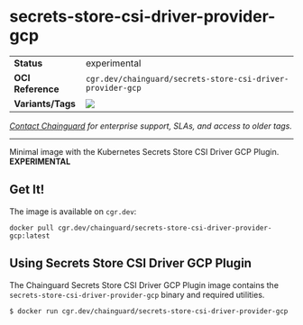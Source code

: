<!--monopod:start-->
# secrets-store-csi-driver-provider-gcp
| | |
| - | - |
| **Status** | experimental |
| **OCI Reference** | `cgr.dev/chainguard/secrets-store-csi-driver-provider-gcp` |
| **Variants/Tags** | ![](https://storage.googleapis.com/chainguard-images-build-outputs/summary/secrets-store-csi-driver-provider-gcp.svg) |

*[Contact Chainguard](https://www.chainguard.dev/chainguard-images) for enterprise support, SLAs, and access to older tags.*

---
<!--monopod:end-->

Minimal image with the Kubernetes Secrets Store CSI Driver GCP Plugin. **EXPERIMENTAL**

## Get It!

The image is available on `cgr.dev`:

```
docker pull cgr.dev/chainguard/secrets-store-csi-driver-provider-gcp:latest
```

## Using Secrets Store CSI Driver GCP Plugin

The Chainguard Secrets Store CSI Driver GCP Plugin image contains the `secrets-store-csi-driver-provider-gcp` binary and required utilities.

```shell
$ docker run cgr.dev/chainguard/secrets-store-csi-driver-provider-gcp
```
